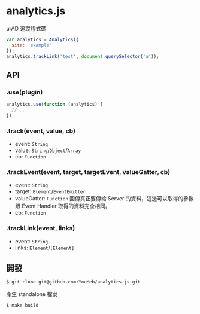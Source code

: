 analytics.js
============

urAD 追蹤程式碼

```javascript
var analytics = Analytics({
  site: 'example'
});
analytics.trackLink('test', document.querySelector('a'));
```

## API

### .use(plugin)

```javascript
analytics.use(function (analytics) {
  // ...
});
```

### .track(event, value, cb)

* event: `String`
* value: `String`/`Object`/`Array`
* cb: `Function`

### .trackEvent(event, target, targetEvent, valueGatter, cb)

* event: `String`
* target: `Element`/`EventEmitter`
* valueGatter: `Function` 回傳真正要傳給 Server 的資料，這邊可以取得的參數跟 Event Handler 取得的資料完全相同。
* cb: `Function`

### .trackLink(event, links)

* event: `String`
* links: `Element`/`[Element]`

## 開發

```bash
$ git clone git@github.com:YouMeb/analytics.js.git
```

產生 standalone 檔案

```bash
$ make build
```
